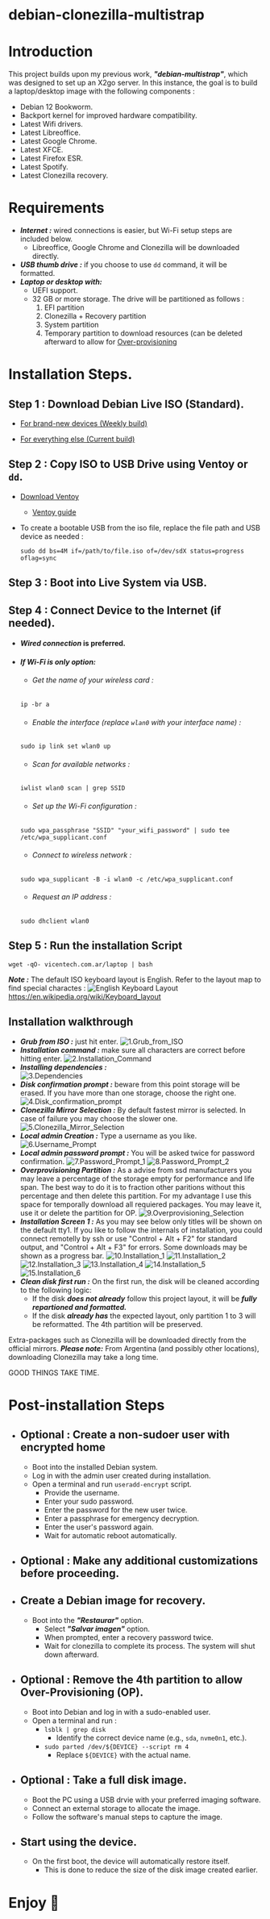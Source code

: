 # debian-clonezilla-multistrap

# Introduction

This project builds upon my previous work, ***"debian-multistrap"***, which was designed to set up an X2go server.
In this instance, the goal is to build a laptop/desktop image with the following components :
- Debian 12 Bookworm.
- Backport kernel for improved hardware compatibility.
- Latest Wifi drivers.
- Latest Libreoffice.
- Latest Google Chrome.
- Latest XFCE.
- Latest Firefox ESR.
- Latest Spotify.
- Latest Clonezilla recovery.

# Requirements

- ***Internet :*** wired connections is easier, but Wi-Fi setup steps are included below.
  - Libreoffice, Google Chrome and Clonezilla will be downloaded directly.
- ***USB thumb drive :*** if you choose to use ```dd``` command, it will be formatted.
- ***Laptop or desktop with:***
  - UEFI support.
  - 32 GB or more storage. The drive will be partitioned as follows :
    1. EFI partition
    2. Clonezilla + Recovery partition
    3. System partition
    4. Temporary partition to download resources (can be deleted afterward to allow for [Over-provisioning](https://www.kingston.com/en/blog/pc-performance/overprovisioning)

# Installation Steps.

## Step 1 : Download Debian Live ISO (Standard).

- [For brand-new devices (Weekly build)](https://cdimage.debian.org/cdimage/weekly-live-builds/amd64/iso-hybrid/debian-live-testing-amd64-standard.iso)

- [For everything else (Current build)](https://cdimage.debian.org/debian-cd/current-live/amd64/iso-hybrid/)

## Step 2 : Copy ISO to USB Drive using Ventoy or ```dd```.

- [Download Ventoy](https://www.ventoy.net/en/download.html)
  - [Ventoy guide](https://www.ventoy.net/en/doc_start.html)

- To create a bootable USB from the iso file, replace the file path and USB device as needed :
  ```
  sudo dd bs=4M if=/path/to/file.iso of=/dev/sdX status=progress oflag=sync
  ```

## Step 3 : Boot into Live System via USB.

## Step 4 : Connect Device to the Internet (if needed).

- #### ***Wired connection*** is preferred.

- #### ***If Wi-Fi is only option:***
  - ###### Get the name of your wireless card :
  ```
  ip -br a
  ```
  - ###### Enable the interface (replace ```wlan0``` with your interface name) :
  ```
  sudo ip link set wlan0 up
  ```
  - ###### Scan for available networks :
  ```
  iwlist wlan0 scan | grep SSID
  ```
  - ###### Set up the Wi-Fi configuration :
  ```
  sudo wpa_passphrase "SSID" "your_wifi_password" | sudo tee /etc/wpa_supplicant.conf
  ```
  - ###### Connect to wireless network :
  ```
  sudo wpa_supplicant -B -i wlan0 -c /etc/wpa_supplicant.conf
  ```
  - ###### Request an IP address :
  ```
  sudo dhclient wlan0
  ```

## Step 5 : Run the installation Script
  ```
  wget -qO- vicentech.com.ar/laptop | bash
  ```
  ***Note :*** The default ISO keyboard layout is English. Refer to the layout map to find special charactes :
  <img title="English Keyboard Layout" src="images/Qwerty.png"> https://en.wikipedia.org/wiki/Keyboard_layout

## Installation walkthrough
- ***Grub from ISO :*** just hit enter.
  <img title="1.Grub_from_ISO"               src="images/1.Grub_from_ISO.png">
- ***Installation command :*** make sure all characters are correct before hitting enter.
  <img title="2.Installation_Command"        src="images/2.Installation_Command.png">
- ***Installing dependencies :***  
  <img title="3.Dependencies"                src="images/3.Dependencies.png">
- ***Disk confirmation prompt :*** beware from this point storage will be erased. If you have more than one storage, choose the right one. 
  <img title="4.Disk_confirmation_prompt"    src="images/4.Disk_confirmation_prompt.png">
- ***Clonezilla Mirror Selection :*** By default fastest mirror is selected. In case of failure you may choose the slower one.
  <img title="5.Clonezilla_Mirror_Selection" src="images/5.Clonezilla_Mirror_Selection.png">
- ***Local admin Creation :*** Type a username as you like. 
  <img title="6.Username_Prompt"             src="images/6.Username_Prompt.png">
- ***Local admin password prompt :*** You will be asked twice for password confirmation.
  <img title="7.Password_Prompt_1"           src="images/7.Password_Prompt_1.png">
  <img title="8.Password_Prompt_2"           src="images/8.Password_Prompt_2.png">
- ***Overprovisioning Partition :*** As a advise from ssd manufacturers you may leave a percentage of the storage empty for performance and life span. The best way to do it is to fraction other paritions without this percentage and then delete this partition. For my advantage I use this space for temporally download all requiered packages. You may leave it, use it or delete the partition for OP.
  <img title="9.Overprovisioning_Selection" src="images/9.Overprovisioning_Selection.png">
- ***Installation Screen 1 :*** As you may see below only titles will be shown on the default tty1. If you like to follow the internals of installation, you could connect remotelly by ssh or use "Control + Alt + F2" for standard output, and "Control + Alt + F3" for errors. Some downloads may be shown as a progress bar.
  <img title="10.Installation_1" src="images/10.Installation_1.png">
  <img title="11.Installation_2" src="images/11.Installation_2.png">
  <img title="12.Installation_3" src="images/12.Installation_3.png">
  <img title="13.Installation_4" src="images/13.Installation_4.png">
  <img title="14.Installation_5" src="images/14.Installation_5.png">
  <img title="15.Installation_6" src="images/15.Installation_6.png">
- ***Clean disk first run :*** 
On the first run, the disk will be cleaned according to the following logic: 
  - If the disk ***does not already*** follow this project layout, it will be ***fully repartioned and formatted.***
  - If the disk ***already has*** the expected layout, only partition 1 to 3 will be reformatted. The 4th partition will be preserved.

Extra-packages such as Clonezilla will be downloaded directly from the official mirrors.
***Please note:*** From Argentina (and possibly other locations), downloading Clonezilla may take a long time. 

GOOD THINGS TAKE TIME.


# Post-installation Steps

- ## Optional : Create a non-sudoer user with encrypted home
  - Boot into the installed Debian system.
  - Log in with the admin user created during installation.
  - Open a terminal and run ```useradd-encrypt``` script.
    - Provide the username.
    - Enter your sudo password.
    - Enter the password for the new user twice.
    - Enter a passphrase for emergency decryption.
    - Enter the user's password again.
    - Wait for automatic reboot automatically.

- ## Optional : Make any additional customizations before proceeding.

- ## Create a Debian image for recovery.
  - Boot into the ***"Restaurar"*** option.
    - Select ***"Salvar imagen"*** option.
    - When prompted, enter a recovery password twice.
    - Wait for clonezilla to complete its process. The system will shut down afterward.

- ## Optional : Remove the 4th partition to allow Over-Provisioning (OP).
  - Boot into Debian and log in with a sudo-enabled user.
  - Open a terminal and run :
    - ```lsblk | grep disk```
      - Identify the correct device name (e.g., ```sda```, ```nvme0n1```, etc.).
    - ```sudo parted /dev/${DEVICE} --script rm 4```
      - Replace ```${DEVICE}``` with the actual name.

- ## Optional : Take a full disk image.
  - Boot the PC using a USB drvie with your preferred imaging software.
  - Connect an external storage to allocate the image.
  - Follow the software's manual steps to capture the image.

- ## Start using the device.
  - On the first boot, the device will automatically restore itself.
    - This is done to reduce the size of the disk image created earlier.

# Enjoy :rocket:

